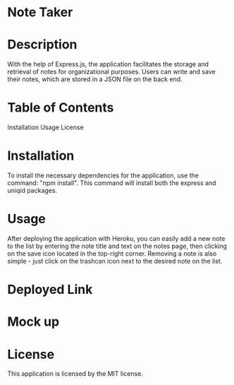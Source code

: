 # Note Taker 

# Description 
With the help of Express.js, the application facilitates the storage and retrieval of notes for organizational purposes. Users can write and save their notes, which are stored in a JSON file on the back end.

# Table of Contents 
Installation 
Usage
License 

# Installation 
To install the necessary dependencies for the application, use the command: "npm install". This command will install both the express and uniqid packages.

# Usage
After deploying the application with Heroku, you can easily add a new note to the list by entering the note title and text on the notes page, then clicking on the save icon located in the top-right corner. Removing a note is also simple - just click on the trashcan icon next to the desired note on the list.

# Deployed Link

# Mock up

# License 
This application is licensed by the MIT license.